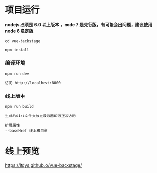 # 项目运行

#### nodejs 必须是 6.0 以上版本 ，node 7 是先行版，有可能会出问题，建议使用 node 6 稳定版

```
cd vue-backstage

npm install

```

### 编译环境
```
npm run dev

访问 http://localhost:8000
```


### 线上版本
```
npm run build 

生成的dist文件夹放在服务器即可正常访问

扩展属性
--baseHref 线上根目录
```

# 线上预览

https://ltdys.github.io/vue-backstage/
